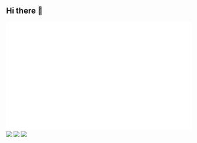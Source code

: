 ## Hi there 👋

<!--
**MUSTAFA-A-KHAN/MUSTAFA-A-KHAN** is a ✨ _special_ ✨ repository because its `README.md` (this file) appears on your GitHub profile.

Here are some ideas to get you started:

- 🔭 I’m currently working on ...
- 🌱 I’m currently learning ...
- 👯 I’m looking to collaborate on ...
- 🤔 I’m looking for help with ...
- 💬 Ask me about ...
- 📫 How to reach me: ...
- 😄 Pronouns: ...
- ⚡ Fun fact: ...
-->
![](https://raw.githubusercontent.com/MUSTAFA-A-KHAN/git-stats/refs/heads/master/generated/overview.svg#gh-dark-mode-only)
![](https://raw.githubusercontent.com/MUSTAFA-A-KHAN/github-stats/master/generated/overview.svg#gh-light-mode-only)
![](https://raw.githubusercontent.com/MUSTAFA-A-KHAN/github-stats/master/generated/languages.svg#gh-dark-mode-only)
![](https://raw.githubusercontent.com/MUSTAFA-A-KHAN/github-stats/master/generated/languages.svg#gh-light-mode-only)
